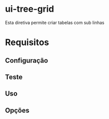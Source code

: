 ui-tree-grid
============

Esta diretiva permite criar tabelas com sub linhas

# Requisitos

## Configuração

## Teste

## Uso

## Opções